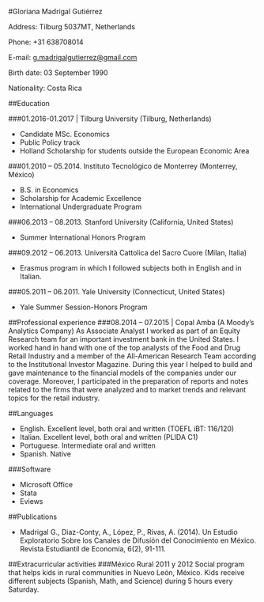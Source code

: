 
#Gloriana Madrigal Gutiérrez

Address: Tilburg 5037MT, Netherlands

Phone: +31 638708014

E-mail:  g.madrigalgutierrez@gmail.com

Birth date: 03 September 1990 

Nationality:  Costa Rica

##Education

###01.2016-01.2017 | Tilburg University (Tilburg, Netherlands)
* Candidate MSc. Economics
* Public Policy track
* Holland Scholarship for students outside the European Economic Area 

###01.2010 – 05.2014. Instituto Tecnológico de Monterrey (Monterrey, México)
* B.S. in Economics
* Scholarship for Academic Excellence
* International Undergraduate Program

###06.2013 – 08.2013. Stanford University (California, United States)
* Summer International Honors Program

###09.2012 – 06.2013. Università Cattolica del Sacro Cuore (Milan, Italia)
* Erasmus program in which I followed subjects both in English and in Italian.  

###05.2011 – 06.2011. Yale University (Connecticut, United States)
* Yale Summer Session-Honors Program

##Professional experience
###08.2014 – 07.2015 | Copal Amba (A Moody’s Analytics Company)
As Associate Analyst I worked as part of an Equity Research team for an important investment bank in the United States. I worked hand in hand with one of the top analysts of the Food and Drug Retail Industry and a member of the All-American Research Team according to the Institutional Investor Magazine. During this year I helped to build and gave maintenance to the financial models of the companies under our coverage. Moreover, I participated in the preparation of reports and notes related to the firms that were analyzed and to market trends and relevant topics for the retail industry.

##Languages
* English. Excellent level, both oral and written (TOEFL iBT: 116/120)
* Italian. Excellent level, both oral and written (PLIDA C1)
* Portuguese. Intermediate oral and written 
* Spanish. Native

###Software
* Microsoft Office
* Stata
* Eviews

##Publications
* Madrigal G., Diaz-Conty, A., López, P., Rivas, A. (2014). Un Estudio Exploratorio Sobre los Canales de Difusión del Conocimiento en México. Revista Estudiantil de Economía, 6(2), 91-111.

##Extracurricular activities
###México Rural 2011 y 2012
Social program that helps kids in rural communities in Nuevo León, México. Kids receive different subjects (Spanish, Math, and Science) during 5 hours every Saturday.




